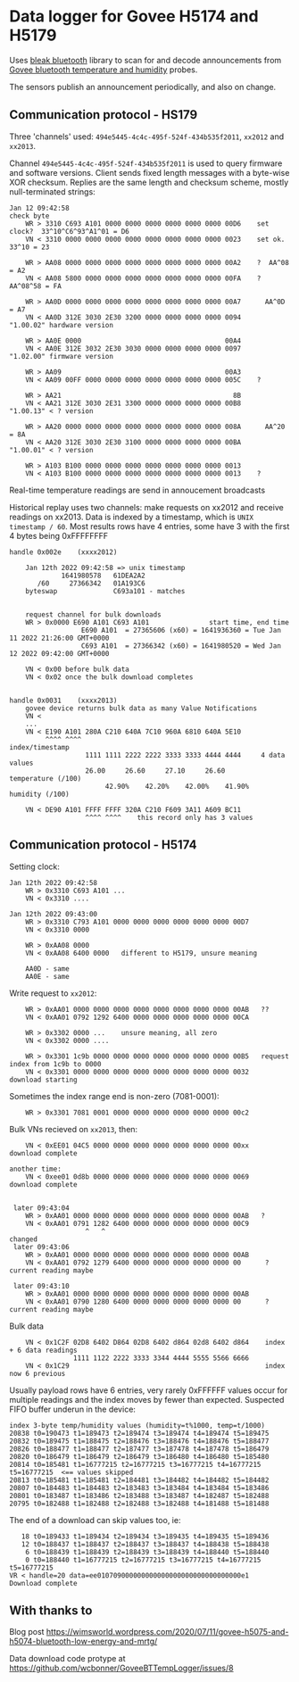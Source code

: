 
Data logger for Govee H5174 and H5179
====

Uses [bleak bluetooth](https://bleak.readthedocs.io/en/latest/) library to scan for and decode announcements from [Govee bluetooth temperature and humidity](https://uk.govee.com/collections/thermo-hydrometer) probes.

The sensors publish an announcement periodically, and also on change.


Communication protocol - HS179
----

Three 'channels' used: `494e5445-4c4c-495f-524f-434b535f2011`, `xx2012` and `xx2013`.

Channel `494e5445-4c4c-495f-524f-434b535f2011` is used to query firmware and software versions. Client sends fixed length messages with a byte-wise XOR checksum. Replies are the same length and checksum scheme, mostly null-terminated strings:

    Jan 12 09:42:58                                                                  check byte
        WR > 3310 C693 A101 0000 0000 0000 0000 0000 0000 00D6    set clock?  33^10^C6^93^A1^01 = D6
        VN < 3310 0000 0000 0000 0000 0000 0000 0000 0000 0023    set ok.     33^10 = 23

        WR > AA08 0000 0000 0000 0000 0000 0000 0000 0000 00A2    ?  AA^08 = A2
        VN < AA08 5800 0000 0000 0000 0000 0000 0000 0000 00FA    ?  AA^08^58 = FA

        WR > AA0D 0000 0000 0000 0000 0000 0000 0000 0000 00A7      AA^0D = A7
        VN < AA0D 312E 3030 2E30 3200 0000 0000 0000 0000 0094    "1.00.02" hardware version

        WR > AA0E 0000                                    00A4
        VN < AA0E 312E 3032 2E30 3030 0000 0000 0000 0000 0097    "1.02.00" firmware version

        WR > AA09                                         00A3
        VN < AA09 00FF 0000 0000 0000 0000 0000 0000 0000 005C    ?

        WR > AA21                                           8B
        VN < AA21 312E 3030 2E31 3300 0000 0000 0000 0000 00B8    "1.00.13" < ? version

        WR > AA20 0000 0000 0000 0000 0000 0000 0000 0000 008A      AA^20 = 8A
        VN < AA20 312E 3030 2E30 3100 0000 0000 0000 0000 00BA    "1.00.01" < ? version

        WR > A103 B100 0000 0000 0000 0000 0000 0000 0000 0013
        VN < A103 B100 0000 0000 0000 0000 0000 0000 0000 0013    ?


Real-time temperature readings are send in annoucement broadcasts

Historical replay uses two channels: make requests on xx2012 and receive readings on xx2013.
Data is indexed by a timestamp, which is `UNIX timestamp / 60`.
Most results rows have 4 entries, some have 3 with the first 4 bytes being 0xFFFFFFFF

    handle 0x002e    (xxxx2012)

        Jan 12th 2022 09:42:58 => unix timestamp
                 1641980578   61DEA2A2
           /60     27366342   01A193C6
        byteswap              C693a101 - matches


        request channel for bulk downloads
        WR > 0x0000 E690 A101 C693 A101               start time, end time
                      E690 A101  = 27365606 (x60) = 1641936360 = Tue Jan 11 2022 21:26:00 GMT+0000
                      C693 A101  = 27366342 (x60) = 1641980520 = Wed Jan 12 2022 09:42:00 GMT+0000

        VN < 0x00 before bulk data
        VN < 0x02 once the bulk download completes


    handle 0x0031    (xxxx2013)
        govee device returns bulk data as many Value Notifications
        VN <
        ...
        VN < E190 A101 280A C210 640A 7C10 960A 6810 640A 5E10
             ^^^^ ^^^^                                             index/timestamp
                       1111 1111 2222 2222 3333 3333 4444 4444     4 data values
                       26.00     26.60     27.10     26.60         temperature (/100)
                            42.90%    42.20%    42.00%    41.90%   humidity (/100)

        VN < DE90 A101 FFFF FFFF 320A C210 F609 3A11 A609 BC11
                       ^^^^ ^^^^    this record only has 3 values

Communication protocol - H5174
----

Setting clock:


    Jan 12th 2022 09:42:58
        WR > 0x3310 C693 A101 ...
        VN < 0x3310 ....

    Jan 12th 2022 09:43:00
        WR > 0x3310 C793 A101 0000 0000 0000 0000 0000 0000 00D7
        VN < 0x3310 0000

        WR > 0xAA08 0000
        VN < 0xAA08 6400 0000   different to H5179, unsure meaning

        AA0D - same
        AA0E - same



Write request to `xx2012`:

        WR > 0xAA01 0000 0000 0000 0000 0000 0000 0000 0000 00AB   ??
        VN < 0xAA01 0792 1292 6400 0000 0000 0000 0000 0000 00CA

        WR > 0x3302 0000 ...    unsure meaning, all zero
        VN < 0x3302 0000 ....

        WR > 0x3301 1c9b 0000 0000 0000 0000 0000 0000 0000 00B5   request index from 1c9b to 0000
        VN < 0x3301 0000 0000 0000 0000 0000 0000 0000 0000 0032   download starting

Sometimes the index range end is non-zero (7081-0001):

        WR > 0x3301 7081 0001 0000 0000 0000 0000 0000 0000 00c2


Bulk VNs recieved on `xx2013`, then:

        VN < 0xEE01 04C5 0000 0000 0000 0000 0000 0000 0000 00xx   download complete

    another time:
        VN < 0xee01 0d8b 0000 0000 0000 0000 0000 0000 0000 0069   download complete


     later 09:43:04
        WR > 0xAA01 0000 0000 0000 0000 0000 0000 0000 0000 00AB   ?
        VN < 0xAA01 0791 1282 6400 0000 0000 0000 0000 0000 00C9
                       ^   ^                                        changed
     later 09:43:06
        WR > 0xAA01 0000 0000 0000 0000 0000 0000 0000 0000 00AB
        VN < 0xAA01 0792 1279 6400 0000 0000 0000 0000 0000 00      ? current reading maybe

     later 09:43:10
        WR > 0xAA01 0000 0000 0000 0000 0000 0000 0000 0000 00AB
        VN < 0xAA01 0790 1280 6400 0000 0000 0000 0000 0000 00      ? current reading maybe

Bulk data

        VN < 0x1C2F 02D8 6402 D864 02D8 6402 d864 02d8 6402 d864    index + 6 data readings
                    1111 1122 2222 3333 3344 4444 5555 5566 6666
        VN < 0x1C29                                                 index now 6 previous

Usually payload rows have 6 entries, very rarely 0xFFFFFF values occur for multiple readings and the index
moves by fewer than expected. Suspected FIFO buffer underun in the device:

    index 3-byte temp/humidity values (humidity=t%1000, temp=t/1000)
    20838 t0=190473 t1=189473 t2=189474 t3=189474 t4=189474 t5=189475
    20832 t0=189475 t1=188475 t2=188476 t3=188476 t4=188476 t5=188477
    20826 t0=188477 t1=188477 t2=187477 t3=187478 t4=187478 t5=186479
    20820 t0=186479 t1=186479 t2=186479 t3=186480 t4=186480 t5=185480
    20814 t0=185481 t1=16777215 t2=16777215 t3=16777215 t4=16777215 t5=16777215  <== values skipped
    20813 t0=185481 t1=185481 t2=184481 t3=184482 t4=184482 t5=184482
    20807 t0=184483 t1=184483 t2=183483 t3=183484 t4=183484 t5=183486
    20801 t0=183487 t1=183486 t2=183488 t3=183487 t4=182487 t5=182488
    20795 t0=182488 t1=182488 t2=182488 t3=182488 t4=181488 t5=181488


The end of a download can skip values too, ie:

       18 t0=189433 t1=189434 t2=189434 t3=189435 t4=189435 t5=189436
       12 t0=188437 t1=188437 t2=188437 t3=188437 t4=188438 t5=188438
        6 t0=188439 t1=188439 t2=188439 t3=188439 t4=188440 t5=188440
        0 t0=188440 t1=16777215 t2=16777215 t3=16777215 t4=16777215 t5=16777215
    VR < handle=20 data=ee010709000000000000000000000000000000e1
    Download complete


With thanks to
----

Blog post https://wimsworld.wordpress.com/2020/07/11/govee-h5075-and-h5074-bluetooth-low-energy-and-mrtg/

Data download code protype at https://github.com/wcbonner/GoveeBTTempLogger/issues/8


